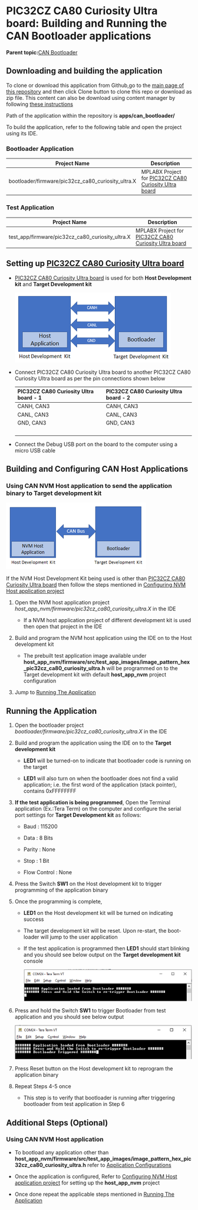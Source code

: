 # PIC32CZ CA80 Curiosity Ultra board: Building and Running the CAN Bootloader applications

**Parent topic:**[CAN Bootloader](GUID-1CCA02F4-4DEA-487C-80E5-F67DBA68E20F.md)

## Downloading and building the application

To clone or download this application from Github,go to the [main page of this repository](https://github.com/Microchip-MPLAB-Harmony/bootloader_apps_can) and then click Clone button to clone this repo or download as zip file. This content can also be download using content manager by following [these instructions](https://github.com/Microchip-MPLAB-Harmony/contentmanager/wiki)

Path of the application within the repository is **apps/can\_bootloader/**

To build the application, refer to the following table and open the project using its IDE.

### Bootloader Application

|Project Name|Description|
|------------|-----------|
|bootloader/firmware/pic32cz\_ca80\_curiosity\_ultra.X|MPLABX Project for [PIC32CZ CA80 Curiosity Ultra board](https://www.microchip.com/en-us/development-tool/ea61x20a)|

### Test Application

|Project Name|Description|
|------------|-----------|
|test\_app/firmware/pic32cz\_ca80\_curiosity\_ultra.X|MPLABX Project for [PIC32CZ CA80 Curiosity Ultra board](https://www.microchip.com/en-us/development-tool/ea61x20a)|

## Setting up [PIC32CZ CA80 Curiosity Ultra board](https://www.microchip.com/en-us/development-tool/ea61x20a)

-   [PIC32CZ CA80 Curiosity Ultra board](https://www.microchip.com/en-us/development-tool/ea61x20a) is used for both **Host Development kit** and **Target Development kit**

    ![can_bootloader_host_target_connection](GUID-985E0786-75B2-4B99-8CD0-022FD5F5010F-low.png)

-   Connect PIC32CZ CA80 Curiosity Ultra board to another PIC32CZ CA80 Curiosity Ultra board as per the pin connections shown below

    |PIC32CZ CA80 Curiosity Ultra board - 1|PIC32CZ CA80 Curiosity Ultra board - 2|
    |--------------------------------------|--------------------------------------|
    |CANH, CAN3|CANH, CAN3|
    |CANL, CAN3|CANL, CAN3|
    |GND, CAN3|GND, CAN3|
    | |

-   Connect the Debug USB port on the board to the computer using a micro USB cable


## Building and Configuring CAN Host Applications

### Using CAN NVM Host application to send the application binary to Target development kit

![host_app_nvm_setup](GUID-2CBE5220-8AAC-4B79-82D0-4AA6292D6B5E-low.png)

If the NVM Host Development Kit being used is other than [PIC32CZ CA80 Curiosity Ultra board](https://www.microchip.com/en-us/development-tool/ea61x20a) then follow the steps mentioned in [Configuring NVM Host application project](GUID-1ED2F759-5E4D-46B1-A917-812D5232879E.md#)

1.  Open the NVM host application project *host\_app\_nvm/firmware/pic32cz\_ca80\_curiosity\_ultra.X* in the IDE

    -   If a NVM host application project of different development kit is used then open that project in the IDE

2.  Build and program the NVM host application using the IDE on to the Host development kit

    -   The prebuilt test application image available under **host\_app\_nvm/firmware/src/test\_app\_images/image\_pattern\_hex\_pic32cz\_ca80\_curiosity\_ultra.h** will be programmed on to the Target development kit with default **host\_app\_nvm** project configuration

3.  Jump to [Running The Application](#running-the-application)


## Running the Application

1.  Open the bootloader project *bootloader/firmware/pic32cz\_ca80\_curiosity\_ultra.X* in the IDE

2.  Build and program the application using the IDE on to the **Target development kit**

    -   **LED1** will be turned-on to indicate that bootloader code is running on the target

    -   **LED1** will also turn on when the bootloader does not find a valid application; i.e. the first word of the application \(stack pointer\), contains 0xFFFFFFFF

3.  **If the test application is being programmed**, Open the Terminal application \(Ex.:Tera Term\) on the computer and configure the serial port settings for **Target Development kit** as follows:

    -   Baud : 115200

    -   Data : 8 Bits

    -   Parity : None

    -   Stop : 1 Bit

    -   Flow Control : None

4.  Press the Switch **SW1** on the Host development kit to trigger programming of the application binary

5.  Once the programming is complete,

    -   **LED1** on the Host development kit will be turned on indicating success

    -   The target development kit will be reset. Upon re-start, the boot-loader will jump to the user application

    -   If the test application is programmed then **LED1** should start blinking and you should see below output on the **Target development kit** console

        ![output](GUID-486CF0C0-3906-436C-92FA-D7DEB8326B07-low.png)

6.  Press and hold the Switch **SW1** to trigger Bootloader from test application and you should see below output

    ![output](GUID-704DA7B6-9A5C-4D8A-A91F-09A3A105A851-low.png)

7.  Press Reset button on the Host development kit to reprogram the application binary

8.  Repeat Steps 4-5 once

    -   This step is to verify that bootloader is running after triggering bootloader from test application in Step 6


## Additional Steps \(Optional\)

### Using CAN NVM Host application

-   To bootload any application other than **host\_app\_nvm/firmware/src/test\_app\_images/image\_pattern\_hex\_pic32cz\_ca80\_curiosity\_ultra.h** refer to [Application Configurations](GUID-DBAD37CB-BA5E-414D-A3EC-AA6555B345EA.md)

-   Once the application is configured, Refer to [Configuring NVM Host application project](GUID-1ED2F759-5E4D-46B1-A917-812D5232879E.md) for setting up the **host\_app\_nvm** project

-   Once done repeat the applicable steps mentioned in [Running The Application](#running-the-application)


